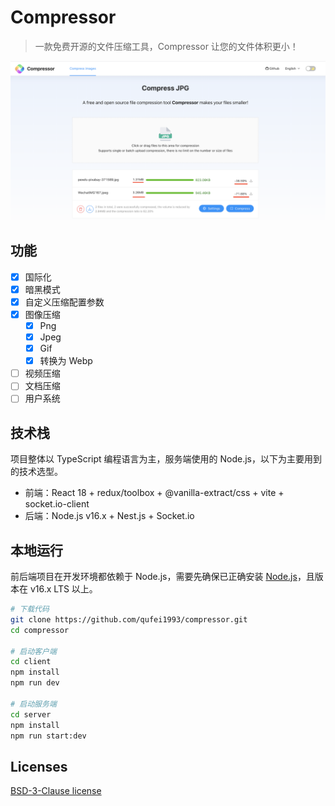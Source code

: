 # Compressor

> 一款免费开源的文件压缩工具，Compressor 让您的文件体积更小！

![](./docs/assets/compress-example.png)

## 功能

* [X] 国际化
* [X] 暗黑模式
* [X] 自定义压缩配置参数
* [x] 图像压缩
  * [X] Png
  * [X] Jpeg
  * [X] Gif
  * [x] 转换为 Webp
* [ ] 视频压缩
* [ ] 文档压缩
* [ ] 用户系统

## 技术栈

项目整体以 TypeScript 编程语言为主，服务端使用的 Node.js，以下为主要用到的技术选型。

* 前端：React 18 + redux/toolbox + @vanilla-extract/css + vite + socket.io-client
* 后端：Node.js v16.x + Nest.js + Socket.io

## 本地运行

前后端项目在开发环境都依赖于 Node.js，需要先确保已正确安装 [Node.js](https://nodejs.org/en/download/)，且版本在 v16.x LTS 以上。

```bash
# 下载代码
git clone https://github.com/qufei1993/compressor.git
cd compressor

# 启动客户端
cd client
npm install
npm run dev

# 启动服务端
cd server
npm install
npm run start:dev
```

## Licenses

[BSD-3-Clause license](https://github.com/qufei1993/compressor/blob/main/LICENSE)
